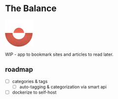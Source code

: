 # The Balance

![logo](./public/balance.png)

WIP - app to bookmark sites and articles to read later.

## roadmap

- [ ] categories & tags
  - [ ] auto-tagging & categorization via smart api
- [ ] dockerize to self-host
